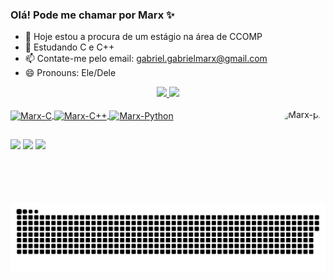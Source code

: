 ### Olá! Pode me chamar por Marx ✨

- 🔭 Hoje estou a procura de um estágio na área de CCOMP
- 🌱 Estudando C e C++
- 📫 Contate-me pelo email: gabriel.gabrielmarx@gmail.com 
- 😄 Pronouns: Ele/Dele

<div align="center">
  <a href="https://www.linkedin.com/in/gabs-marques/">
  <img height="180em" src="https://github-readme-stats.vercel.app/api?username=0Marx0&show_icons=true&theme=radical&include_all_commits=true&count_private=true"/>
  <img height="180em" src="https://github-readme-stats.vercel.app/api/top-langs/?username=0Marx0&layout=compact&langs_count=7&theme=radical"/>
</div>

<div style="display: inline_block"><br>
  <img align="center" alt="Marx-C" height="30" width="40" src="https://cdn.jsdelivr.net/gh/devicons/devicon/icons/c/c-original.svg">
  <img align="center" alt="Marx-C++" height="30" width="40" src="https://cdn.jsdelivr.net/gh/devicons/devicon/icons/cplusplus/cplusplus-original.svg">
  <img align="center" alt="Marx-Python" height="30" width="40" src="https://cdn.jsdelivr.net/gh/devicons/devicon/icons/python/python-original.svg">
  <img align="right" alt="Marx-pic" height="150" style="border-radius:50px;" src="https://cdn.discordapp.com/attachments/751985115873411214/1021440958971248720/WhatsApp_Image_2022-09-19_at_12.14.09.jpeg">
</div>
  
  ##
  
  <div> 
  <a href="https://www.instagram.com/gabs.marx_/" target="_blank"><img src="https://img.shields.io/badge/-Instagram-%23E4405F?style=for-the-badge&logo=instagram&logoColor=white" target="_blank"></a>
  <a href = "mailto:gabriel.gabrielmarx@gmail.com"><img src="https://img.shields.io/badge/-Gmail-%23333?style=for-the-badge&logo=gmail&logoColor=white" target="_blank"></a>
  <a href="https://www.linkedin.com/in/gabs-marques/" target="_blank"><img src="https://img.shields.io/badge/-LinkedIn-%230077B5?style=for-the-badge&logo=linkedin&logoColor=white" target="_blank"></a> 

![snake gif](https://github.com/0Marx0/0Marx0/blob/output/github-contribution-grid-snake.svg)
